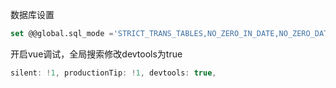 数据库设置

```sql
set @@global.sql_mode ='STRICT_TRANS_TABLES,NO_ZERO_IN_DATE,NO_ZERO_DATE,ERROR_FOR_DIVISION_BY_ZERO,NO_ENGINE_SUBSTITUTION'
```

开启vue调试，全局搜索修改devtools为true
```js
silent: !1, productionTip: !1, devtools: true,
```
